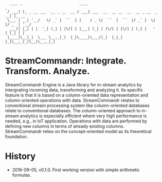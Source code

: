 	
      ____ _                          ____                                     _
     / ___| |_ _ __ ___  __ _ __  __ / ___| ___  __  __ __  __  __ _ __  _  __| |_ __ 
     \___ | __| '__/   \/ _` |  `´  | |    / _ \|  `´  |  `´  |/ _` |  \| |/ _  | '__/
      ___)| |_| | |  '_| (_| | |\/| | |___| (_| | |\/| | |\/| | (_| |   ' | (_| | |
     |____|\__|_|  \___ \__,_|_|  |_|\____|\___/|_|  |_|_|  |_|\__,_|_|\__|\__,_|_|


 
# StreamCommandr: Integrate. Transform. Analyze. 

StreamCommandr Engine is a Java library for in-stream analytics by intergrating incoming data, transforming and analyzing it. 
Its specific feature is that it is based on a column-oriented data representation and column-oriented operations with data. 
StreamCommandr relates to conventional stream processing system like column-oriented databases relate to conventional databases. 
The column-oriented approach to in-stream analytics is especially efficient where very high performance is needed, e.g., in IoT application. 
Operations with data are performed by defining new columns in terms of already existing columns. 
StreamCommandr relies on the concept-oriented model as its theoretical foundation. 

# History

* 2016-09-05, v0.1.0. First working version with simple arithmetic formulas.
